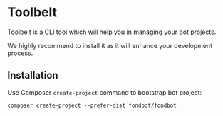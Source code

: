 # Toolbelt

Toolbelt is a CLI tool which will help you in managing your bot projects.

We highly recommend to install it as it will enhance your development process.

## Installation

Use Composer `create-project` command to bootstrap bot project:

    composer create-project --prefer-dist fondbot/fondbot

    